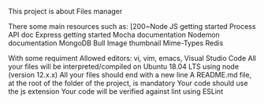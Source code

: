 This project is about Files manager

There some main resources such as:
[200~Node JS getting started
Process API doc
Express getting started
Mocha documentation
Nodemon documentation
MongoDB
Bull
Image thumbnail
Mime-Types
Redis

With some requiment
Allowed editors: vi, vim, emacs, Visual Studio Code
All your files will be interpreted/compiled on Ubuntu 18.04 LTS using node (version 12.x.x)
All your files should end with a new line
A README.md file, at the root of the folder of the project, is mandatory
Your code should use the js extension
Your code will be verified against lint using ESLint
